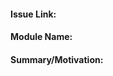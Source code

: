 #### Issue Link: <!--- Reference the link to github issue: Eg: [Issue Title](issue_url)-->


#### Module Name: <!--- Explain what changes or new features/components are introduced.-->


#### Summary/Motivation: <!--- Mention the steps carried out to achieve the change along with the motivation (if any) -->

